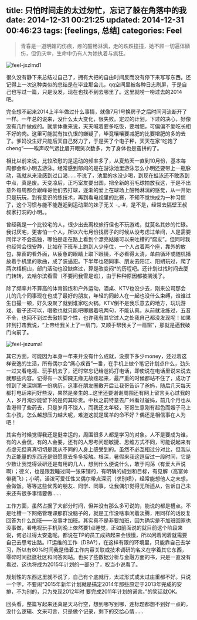 title: 只怕时间走的太过匆忙，忘记了躲在角落中的我
date: 2014-12-31 00:21:25
updated: 2014-12-31 00:46:23
tags: [feelings, 总结]
categories: Feel
---

> 青春是一道明媚的伤痕，疼的酣畅淋漓，走的跌跌撞撞，她不顾一切遍体鳞伤，但仍庆幸，生命中仍有人为她执着与疯狂。

![feel-jxzlmd1][1]

很久没有静下来总结过自己了，拥有大把的自由时间反而没有停下来写写东西。还记得上一次这种类似的总结是在毕业那会儿，qq空间里被各种日志刷屏，于是自己也写过一篇，只是没发，现在也找不到去哪里了。这里就唠一唠过去的2014吧。

完全想不起来2014上半年做过什么事情，就像7月1号换房子之后时间河流断开了一样。一年总的说来，没什么太大变化，很失败。定过的计划，下过的决心，好像没有几件做成的。就拿体重来说，天天喊着要多吃饭，要增肥，可偏偏不爱吃长相不好的肉。这里可能就有拉仇恨的嫌疑了，毕竟嚷嚷要减肥的比要增肥的多的去了。爹妈没生好只能后天自己努力了，于是买了个电子秤，天天在家“吃饱了cheng”——唉声叹气远比眉开眼笑次数多，为了身体也是蛮拼的了。

相比以前来说，比较欣慰的是运动的频率多了，从夏热天一直到10月份，基本每周都会和小明去游泳。经常感到郁闷的是在游泳池里游泳怎么小明还要带上一瓶脉动，我就从来没感到过口渴……不说了，池里的水没少喝，到现在蛙泳还不敢游到中点，真是废。天变凉后，正巧室友要出国，把全新的羽毛球拍放我这，于是不出意外每周都会跟峰哥他们去打球，逐渐的爱上在球场上酣畅淋漓的感觉，从一开始只是玩玩，到有意识的练技术，再到看电视里的比赛，不知不觉快成为一种习惯了，这个习惯与能不能邂逅到运动型的妹子无关 -_-#，是不是，经常去隔壁王叔叔家打洞的小明。。

曾经我是一个比较宅的人，很少出去离校旅行但也不玩游戏，就莫名其妙的忙碌。我讨厌宅，更害怕一个人，所以六七月份找房子的时候从没考虑过单间，人是需要同伴才不会孤独，哪怕是走在路上看到个漂亮姑娘可以来吐槽的“腐友”。但同时我也经常会很安静，比如在下班车上跑到人少座位，一个人占着两个座，靠外的放包，靠窗的看外面，从疲惫的眼睛上取下眼镜，不必看得太清，单曲循环或随机播放着手机里的歌曲，成了装逼犯。下半年也随同事、朋友去阳江、阳朔玩过，爬了两次梧桐山，部门活动也没缺席过，算是改变闷*的历程吧。还计划过找时间去厦门转转，去哈尔滨看雪（不要问我雪是谁），由于种种原因都被搁浅了。

除了频率并不算高的体育锻炼和户外运动，酒桌、KTV也没少去，刚来公司那会儿的几个同事现在也成了最好的朋友，年轻的同龄人在一起也没什么束缚，谁谁过生日撮一顿，好久没聚了就到谁家吃火锅。KTV倒不是我乐意去的地方，玩玩游戏、骰子还可以，唱歌也就只能吧唧跟着吼两句，不能认真。从前就没练过，五音不全，也回不到过去傲娇耍个性，也许我有其它过人之处我自己都没发现呢！如果非到打击我说，“上帝给我关上了一扇门，又顺手帮我关了一扇窗”，那就是逼我破门向前了。

![feel-jezuma1][2]

其它方面，可能因为本身一年来并没有什么成就，没攒下多少money，还过着这样安逸的生活，所有偶尔会“痛心疾首”一番，在手机上做个笔记计划点什么，劲头一过又看电视、玩手机去了，还时常忘记给爸妈打电话，即使说在电话里说来说去就那些内容。记得有一次脚踝无缘无故疼起来，最严重的时候都站不住了，成功了领到了来深圳第一份病历，这事在朋友圈散开后让我哥告诉了爸妈，随后几天每天都打电话来问好些没，果然是亲生的…这里还要谢谢周围还有网上留言关心过我的人，岁月淘沙能留下的是何其珍贵。中秋之前特意去广州看过爸妈，前几个月也从香港带了些药去，只是岁月不饶人，而我还太年轻，哥哥生意刚有起色而嫂子马上生小孩，怎么越想压力越大呢，难道这就是属羊的命不好？偶还是相信事在人为吧！

其实有时候觉得我还是挺幸运的，周围很多人都是学习的对象。人不是要成为谁，有的人会侃，有的人会耍，还有的人思考问题敏捷、思维方式不同，可能说起来有点虚无但真真切切是我从不同的人身上感受到的。虽然不必互相过分对比，但我认为正能量的东西还是很愿意去多多接触。根深，暑假来我这逗留过一段时间，它是少数让我觉得读研还是有用的几人，想到什么便说什么，敢于闯荡（有爱大声说啊）；德义，也是跟我睡过同一张床铺的，有明确的规划和目标，有见解（高富帅带我飞）；小明，活泼可爱任性又偶尔带点深沉（求别喷），经常能想他人之未想，会做饭。等等这些优秀的朋友、同学、同事，让我偶尔觉得无所适从，告诉自己未来还有很多事情要做……

工作方面，虽然占据了大部分时间，但并没有那么多可说的，能说的都是槽点。不是吐槽一下网络管理课那群没脑子的，就是工作没啥事闲着淡腾，用同样的话反复回答为什么加班——没事才加班。其实真不是非要加班，因为确实是不加班回家也没事做，看电视玩手机到晚上依然要1点睡觉，正如前面说的就目前这个阶段来说，何必过得太安逸呢。都说在TP的员工成熟起来会很慢，所以闲着闲着就需要自己去思考出路。IT运维的工作（DBA?），在这样有限的环境里，只能靠自己去学习，所以有80%时间我是借着工作内容关联或技术调研的名义在学着其它东西，零碎时间逛逛社区和问答网站。也买了些数据分析与金融方面的书，只是一直没有看过，这也将成为2015年计划的一部分了，权当小说看了。

规划性的东西这里就不说了，自己有个底就行，太过形式或太过庄重都不好。只说一个字，不要闹“2015年新年计划就是搞定2014年那些原定于2013年完成的安排，不为别的，只为兑现2012年时 要完成2011年计划的诺言。”的笑话就OK。

回头看，整篇写起来还真是天马行空，想到哪写到哪，连标题都想不到好一点的，没什么逻辑、文采可言，只是做个记录，剩下的交给心情……


  [1]: http://sean-images.qiniudn.com/feel-jxzlmd1.jpg
  [2]: http://sean-images.qiniudn.com/feel-jezuma1.jpg